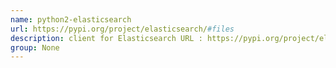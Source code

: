 ```yaml
---
name: python2-elasticsearch
url: https://pypi.org/project/elasticsearch/#files
description: client for Elasticsearch URL : https://pypi.org/project/elasticsearch/#files Groups : None
group: None
---
```

